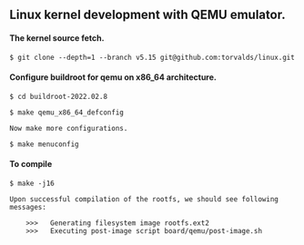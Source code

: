 ## Linux kernel development with QEMU emulator.

#### The kernel source fetch.

	$ git clone --depth=1 --branch v5.15 git@github.com:torvalds/linux.git

#### Configure buildroot for qemu on x86_64 architecture.

	$ cd buildroot-2022.02.8

	$ make qemu_x86_64_defconfig

	Now make more configurations.

	$ make menuconfig

#### To compile

	$ make -j16

	Upon successful compilation of the rootfs, we should see following messages:

		>>>   Generating filesystem image rootfs.ext2
		>>>   Executing post-image script board/qemu/post-image.sh

